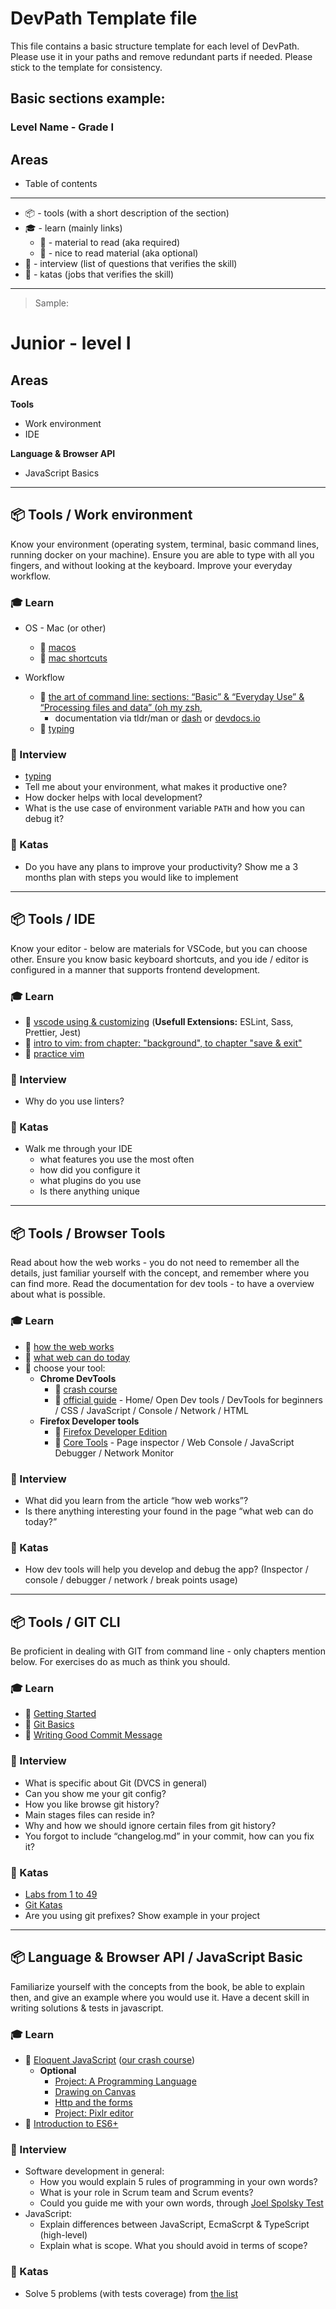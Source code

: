 # DevPath Template file

This file contains a basic structure template for each level of DevPath. Please use it in your paths and remove redundant parts if needed. Please stick to the template for consistency.

## Basic sections example:
### Level Name - Grade I
## Areas
- Table of contents
----
- 📦 - tools (with a short description of the section)
- 🎓 - learn (mainly links)
  - 📗 - material to read (aka required)
  - 📙 - nice to read material (aka optional)
- 🎤 - interview (list of questions that verifies the skill)
- 📝 - katas (jobs that verifies the skill)

----

> Sample:

# Junior - level I

## Areas

**Tools**

- Work environment
- IDE

**Language & Browser API**

- JavaScript Basics

---

## 📦 Tools / Work environment

Know your environment (operating system, terminal, basic command lines, running docker on your machine). Ensure you are able to type with all you fingers, and without looking at the keyboard. Improve your everyday workflow.

### 🎓 Learn

- OS - Mac (or other)
  - 📗 [macos](https://support.apple.com/macos)
  - 📗 [mac shortcuts](https://support.apple.com/en-us/HT201236)

- Workflow
  - 📗 [the art of command line: sections: “Basic” & “Everyday Use” & “Processing files and data” (](https://github.com/jlevy/the-art-of-command-line)[oh my zsh](https://github.com/robbyrussell/oh-my-zsh), 
    - documentation via tldr/man or [dash](https://kapeli.com/dash) or [devdocs.io](https://devdocs.io/)
  - 📙 [typing](https://www.keybr.com/)


### 🎤 Interview

- [typing](https://www.keybr.com/)
- Tell me about your environment, what makes it productive one?
- How docker helps with local development?
- What is the use case of environment variable `PATH` and how you can debug it?

### 📝 Katas

- Do you have any plans to improve your productivity? Show me a 3 months plan with steps you would like to implement

---

## 📦 Tools / IDE

Know your editor - below are materials for VSCode, but you can choose other. Ensure you know basic keyboard shortcuts, and you ide / editor is configured in a manner that supports frontend development.

### 🎓 Learn

- 📗 [vscode using & customizing](https://github.com/mike-works/vscode-fundamentals/tree/master/docs) (**Usefull Extensions:** ESLint, Sass, Prettier, Jest)
- 📙 [intro to vim: from chapter: "background", to chapter "save & exit"](https://www.turnkeylinux.org/blog/vim-tutorial)
- 📙 [practice vim](https://www.openvim.com/)

### 🎤 Interview

- Why do you use linters?

### 📝 Katas

- Walk me through your IDE
    - what features you use the most often
    - how did you configure it
    - what plugins do you use
    - Is there anything unique

---

## 📦 Tools / Browser Tools

Read about how the web works - you do not need to remember all the details, just familiar yourself with the concept, and remember where you can find more. Read the documentation for dev tools - to have a overview about what is possible.

### 🎓 Learn

- 📗 [how the web works](https://github.com/vasanthk/how-web-works)
- 📗 [what web can do today](https://whatwebcando.today/)
- 📗 choose your tool:
    - **Chrome DevTools**
        - 📗 [crash course](https://www.youtube.com/watch?v=x4q86IjJFag)
        - 📗 [official guide](https://developers.google.com/web/tools/chrome-devtools/evaluate-performance/) - Home/ Open Dev tools / DevTools for beginners / CSS / JavaScript / Console / Network / HTML
    - **Firefox Developer tools**
        - 📗 [Firefox Developer Edition](https://www.mozilla.org/en-US/firefox/developer/)
        - 📗 [Core Tools](https://developer.mozilla.org/en-US/docs/Tools) - Page inspector / Web Console / JavaScript Debugger / Network Monitor

### 🎤 Interview

- What did you learn from the article “how web works”?
- Is there anything interesting your found in the page “what web can do today?”

### 📝 Katas

- How dev tools will help you develop and debug the app? (Inspector / console / debugger / network / break points usage)

---

## 📦 Tools / GIT CLI

Be proficient in dealing with GIT from command line - only chapters mention below. For exercises do as much as think you should.

### 🎓 Learn

- 📗 [Getting Started](https://git-scm.com/book/en/v2/Getting-Started-About-Version-Control)
- 📗 [Git Basics](https://git-scm.com/book/en/v2/Git-Basics-Getting-a-Git-Repository)
- 📗 [Writing Good Commit Message](https://juffalow.com/other/write-good-git-commit-message) 

### 🎤 Interview

- What is specific about Git (DVCS in general)
- Can you show me your git config?
- How you like browse git history?
- Main stages files can reside in?
- Why and how we should ignore certain files from git history?
- You forgot to include “changelog.md” in your commit, how can you fix it?

### 📝 Katas

- [Labs from 1 to 49](http://gitimmersion.com/)
- [Git Katas](https://github.com/praqma-training/git-katas)
- Are you using git prefixes? Show example in your project

---

## 📦 Language & Browser API / JavaScript Basic

Familiarize yourself with the concepts from the book, be able to explain then, and give an example where you would use it. Have a decent skill in writing solutions & tests in javascript.

### 🎓 Learn

- 📗 [Eloquent JavaScript](http://eloquentjavascript.net/) ([our crash course](https://github.com/miksturait/od-zera-do-js-developera))
    - **Optional**
        - [Project: A Programming Language](http://eloquentjavascript.net/12_language.html)
        - [Drawing on Canvas](http://eloquentjavascript.net/17_canvas.html)
        - [Http and the forms](http://eloquentjavascript.net/18_http.html)
        - [Project: Pixlr editor](http://eloquentjavascript.net/19_paint.html)
- 📙 [Introduction to ES6+](https://scrimba.com/g/gintrotoes6)

### 🎤 Interview

- Software development in general:
  - How you would explain 5 rules of programming in your own words?
  - What is your role in Scrum team and Scrum events?
  - Could you guide me with your own words, through [Joel Spolsky Test](https://www.joelonsoftware.com/2000/08/09/the-joel-test-12-steps-to-better-code/)
- JavaScript:
  - Explain differences between JavaScript, EcmaScrpt & TypeScript (high-level)
  - Explain what is scope. What you should avoid in terms of scope?

### 📝 Katas

- Solve 5 problems (with tests coverage) from [the list](https://github.com/mre/the-coding-interview/tree/master/problems)